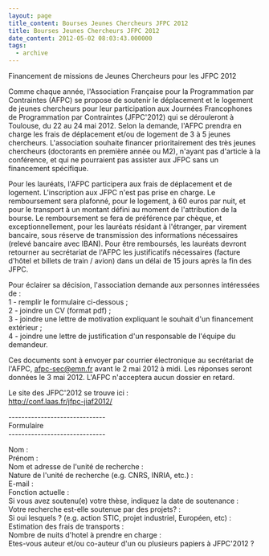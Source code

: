 ```yaml
---
layout: page
title_content: Bourses Jeunes Chercheurs JFPC 2012
title: Bourses Jeunes Chercheurs JFPC 2012
date_content: 2012-05-02 08:03:43.000000
tags:
  - archive
---
```

  
  
Financement de missions de Jeunes Chercheurs pour les JFPC 2012  
  
Comme chaque année, l'Association Française pour la Programmation par
Contraintes (AFPC) se propose de soutenir le déplacement et le logement de
jeunes chercheurs pour leur participation aux Journées Francophones de
Programmation par Contraintes (JFPC'2012) qui se dérouleront à Toulouse, du 22
au 24 mai 2012. Selon la demande, l'AFPC prendra en charge les frais de
déplacement et/ou de logement de 3 à 5 jeunes chercheurs. L'association
souhaite financer prioritairement des très jeunes chercheurs (doctorants en
première année ou M2), n'ayant pas d'article à la conférence, et qui ne
pourraient pas assister aux JFPC sans un financement spécifique.  
  
Pour les lauréats, l'AFPC participera aux frais de déplacement et de logement.
L'inscription aux JFPC n'est pas prise en charge. Le remboursement sera
plafonné, pour le logement, à 60 euros par nuit, et pour le transport à un
montant défini au moment de l'attribution de la bourse. Le remboursement se
fera de préférence par chèque, et exceptionnellement, pour les lauréats
résidant à l'étranger, par virement bancaire, sous réserve de transmission des
informations nécessaires (relevé bancaire avec IBAN). Pour être remboursés,
les lauréats devront retourner au secrétariat de l'AFPC les justificatifs
nécessaires (facture d'hôtel et billets de train / avion) dans un délai de 15
jours après la fin des JFPC.  
  
Pour éclairer sa décision, l'association demande aux personnes intéressées de
:  
1 - remplir le formulaire ci-dessous ;  
2 - joindre un CV (format pdf) ;  
3 - joindre une lettre de motivation expliquant le souhait d'un financement
extérieur ;  
4 - joindre une lettre de justification d'un responsable de l'équipe du
demandeur.  
  
Ces documents sont à envoyer par courrier électronique au secrétariat de
l'AFPC, [afpc-sec@emn.fr](mailto:afpc-sec@emn.fr) avant le 2 mai 2012 à midi.
Les réponses seront données le 3 mai 2012. L'AFPC n'acceptera aucun dossier en
retard.  
  
Le site des JFPC'2012 se trouve ici :  
<http://conf.laas.fr/jfpc-jiaf2012/>  
  
  
\------------------------------  
Formulaire  
\------------------------------  
  
Nom :  
Prénom :  
Nom et adresse de l'unité de recherche :  
Nature de l'unité de recherche (e.g. CNRS, INRIA, etc.) :  
E-mail :  
Fonction actuelle :  
Si vous avez soutenu(e) votre thèse, indiquez la date de soutenance :  
Votre recherche est-elle soutenue par des projets? :  
Si oui lesquels ? (e.g. action STIC, projet industriel, Européen, etc) :  
Estimation des frais de transports :  
Nombre de nuits d'hotel à prendre en charge :  
Etes-vous auteur et/ou co-auteur d'un ou plusieurs papiers à JFPC'2012 ?  








